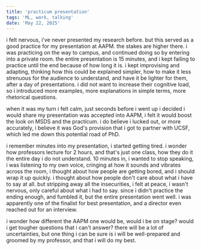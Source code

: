 ```yaml
---
title: 'practicum presentation'
tags: 'ML, work, talking'
date: 'May 22, 2025'
---
```


i felt nervous, i've never presented my research before. but this served as a good practice for my presentation at AAPM. the stakes are higher there. i was practicing on the way to campus, and continued doing so by entering into a private room. the entire presentation is 15 minutes, and i kept failing to practice until the end because of how long it is. i kept improvising and adapting, thinking how this could be explained simpler, how to make it less strenuous for the audience to understand, and have it be lighter for them, after a day of presentations. i did not want to increase their cognitive load, so i introduced more examples, more explanations in simple terms, more rhetorical questions.

when it was my turn i felt calm, just seconds before i went up i decided i would share my presentation was accepted into AAPM, i felt it would boost the look on MSDS and the practicum. i do believe i lucked out, or more accurately, i believe it was God's provision that i got to partner with UCSF, which led me down this potential road of PhD.

i remember minutes into my presentation, i started getting tired. i wonder how professors lecture for 2 hours, and that's just one class, how they do it the entire day i do not understand. 10 minutes in, i wanted to stop speaking, i was listening to my own voice, cringing at how it sounds and vibrates across the room, i thought about how people are getting bored, and i should wrap it up quickly. i thought about how people don't care about what i have to say at all. but stripping away all the insecurities, i felt at peace, i wasn't nervous, only careful about what i had to say. since i didn't practice the ending enough, and fumbled it, but the entire presentation went well. i was apparently one of the finalist for best presentation, and a director even reached out for an interview.

i wonder how different the AAPM one would be, would i be on stage? would i get tougher questions that i can't answer? there will be a lot of uncertainties, but one thing i can be sure is i will be well-prepared and groomed by my professor, and that i will do my best.
